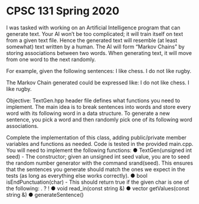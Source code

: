 # CPSC 131 Spring 2020

I was tasked with working on an Artificial Intelligence program that can generate text. Your AI won’t be too complicated; it will train itself on text from a given text file. Hence the generated text will resemble (at least somewhat) text written by a human. The AI will form “Markov Chains” by storing associations between two words. When generating text, it will move from one word to the next randomly.

For example, given the following sentences:
	I like chess.
	I do not like rugby.

The Markov Chain generated could be expressed like:
	I do not like chess.
	I like rugby.

Objective:
TextGen.hpp header file defines what functions you need to implement. 
The main idea is to break sentences into words and store every word with its following word in a data structure. To generate a new sentence, you pick a word and then randomly pick one of its following word associations. 

Complete the implementation of this class, adding public/private member variables and functions as needed. Code is tested in the provided main.cpp.
You will need to implement the following functions:
●	TextGen(unsigned int seed) - The constructor; given an unsigned int seed value, you are to seed the random number generator with the command srand(seed). This ensures that the sentences you generate should match the ones we expect in the tests (as long as everything else works correctly).
●	bool isEndPunctuation(char) - This should return true if the given char is one of the following: . ? !
●	void read_in(const string &) 
●	vector<string> getValues(const string &) 
●	generateSentence() 
